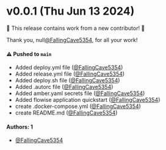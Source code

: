 # v0.0.1 (Thu Jun 13 2024)

:tada: This release contains work from a new contributor! :tada:

Thank you, null[@FallingCave5354](https://github.com/FallingCave5354), for all your work!

#### ⚠️ Pushed to `main`

- Added deploy.yml file ([@FallingCave5354](https://github.com/FallingCave5354))
- Added release.yml file ([@FallingCave5354](https://github.com/FallingCave5354))
- Added deploy.sh file ([@FallingCave5354](https://github.com/FallingCave5354))
- Added .autorc file ([@FallingCave5354](https://github.com/FallingCave5354))
- Added amber.yaml secrets file ([@FallingCave5354](https://github.com/FallingCave5354))
- Added flowise application quickstart ([@FallingCave5354](https://github.com/FallingCave5354))
- create .docker-compose.yml ([@FallingCave5354](https://github.com/FallingCave5354))
- create README.md ([@FallingCave5354](https://github.com/FallingCave5354))

#### Authors: 1

- [@FallingCave5354](https://github.com/FallingCave5354)
